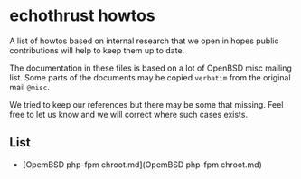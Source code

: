 # echothrust howtos
A list of howtos based on internal research that we open in hopes public contributions will help to keep them up to date.

The documentation in these files is based on a lot of OpenBSD misc mailing list. Some parts of the documents may be copied `verbatim` from the original mail `@misc`. 

We tried to keep our references but there may be some that missing.  Feel free to let us know and we will correct where such cases exists.

## List 
* [OpemBSD php-fpm chroot.md](OpemBSD php-fpm chroot.md)

